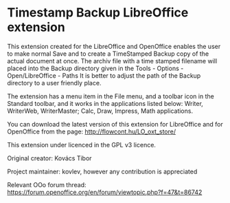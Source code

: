 # Timestamp Backup LibreOffice extension

This extension created for the LibreOffice and OpenOffice enables the 
user to make normal Save and to create a TimeStamped Backup copy of the 
actual document at once. 
The archiv file with a time stamped filename will placed into the 
Backup directory given in the 
Tools - Options - Open/LibreOffice - Paths
It is better to adjust the path of the Backup directory to a user 
friendly place.

The extension has a menu item in the File menu, and a toolbar icon 
in the Standard toolbar, and it works in the applications listed below:
Writer, WriterWeb, WriterMaster; Calc, Draw, Impress, Math applications.

You can download the latest version of this extension for LibreOffice 
and for OpenOffice from the page:
http://flowcont.hu/LO_oxt_store/

This extension under licenced in the GPL v3 licence.

Original creator: Kovács Tibor

Project maintainer: kovlev, however any contribution is appreciated

Relevant OOo forum thread: https://forum.openoffice.org/en/forum/viewtopic.php?f=47&t=86742
